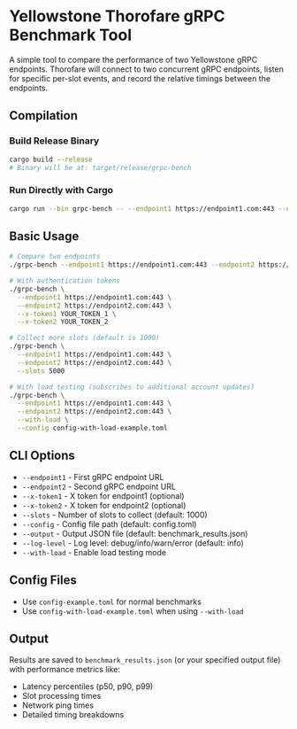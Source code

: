 # Yellowstone Thorofare gRPC Benchmark Tool

A simple tool to compare the performance of two Yellowstone gRPC endpoints. Thorofare will connect to two concurrent gRPC endpoints, listen for specific per-slot events, and record the relative timings between the endpoints.

## Compilation

### Build Release Binary
```bash
cargo build --release
# Binary will be at: target/release/grpc-bench
```

### Run Directly with Cargo
```bash
cargo run --bin grpc-bench -- --endpoint1 https://endpoint1.com:443 --endpoint2 https://endpoint2.com:443
```

## Basic Usage

```bash
# Compare two endpoints
./grpc-bench --endpoint1 https://endpoint1.com:443 --endpoint2 https://endpoint2.com:443

# With authentication tokens
./grpc-bench \
  --endpoint1 https://endpoint1.com:443 \
  --endpoint2 https://endpoint2.com:443 \
  --x-token1 YOUR_TOKEN_1 \
  --x-token2 YOUR_TOKEN_2

# Collect more slots (default is 1000)
./grpc-bench \
  --endpoint1 https://endpoint1.com:443 \
  --endpoint2 https://endpoint2.com:443 \
  --slots 5000

# With load testing (subscribes to additional account updates)
./grpc-bench \
  --endpoint1 https://endpoint1.com:443 \
  --endpoint2 https://endpoint2.com:443 \
  --with-load \
  --config config-with-load-example.toml
```

## CLI Options

- `--endpoint1` - First gRPC endpoint URL
- `--endpoint2` - Second gRPC endpoint URL  
- `--x-token1` - X token for endpoint1 (optional)
- `--x-token2` - X token for endpoint2 (optional)
- `--slots` - Number of slots to collect (default: 1000)
- `--config` - Config file path (default: config.toml)
- `--output` - Output JSON file (default: benchmark_results.json)
- `--log-level` - Log level: debug/info/warn/error (default: info)
- `--with-load` - Enable load testing mode

## Config Files

- Use `config-example.toml` for normal benchmarks
- Use `config-with-load-example.toml` when using `--with-load`

## Output

Results are saved to `benchmark_results.json` (or your specified output file) with performance metrics like:
- Latency percentiles (p50, p90, p99)
- Slot processing times
- Network ping times
- Detailed timing breakdowns
